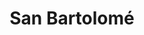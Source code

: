 ---
title: "San Bartolomé"
url: /quetzaltenango/san-bartolome-25-avenida/
shop: material de oficina
---